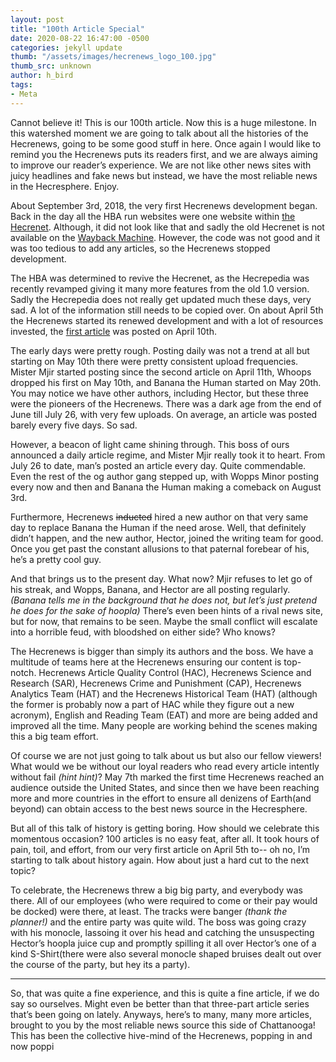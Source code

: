 ```yaml
---
layout: post
title: "100th Article Special"
date: 2020-08-22 16:47:00 -0500
categories: jekyll update
thumb: "/assets/images/hecrenews_logo_100.jpg"
thumb_src: unknown
author: h_bird
tags:
- Meta
---
```


Cannot believe it! This is our 100th article. Now this is a huge milestone. In this watershed moment we are going to talk about all the histories of the Hecrenews, going to be some good stuff in here. Once again I would like to remind you the Hecrenews puts its readers first, and we are always aiming to improve our reader’s experience. We are not like other news sites with juicy headlines and fake news but instead, we have the most reliable news in the Hecresphere. Enjoy.

About September 3rd, 2018, the very first Hecrenews development began. Back in the day all the HBA run websites were one website within [the Hecrenet](https://hecrenet.github.io). Although, it did not look like that and sadly the old Hecrenet is not available on the [Wayback Machine](https://web.archive.org/). However, the code was not good and it was too tedious to add any articles, so the Hecrenews stopped development.

The HBA was determined to revive the Hecrenet, as the Hecrepedia was recently revamped giving it many more features from the old 1.0 version. Sadly the Hecrepedia does not really get updated much these days, very sad. A lot of the information still needs to be copied over. On about April 5th the Hecrenews started its renewed development and with a lot of resources invested, the [first article](https://hecrenews.github.io/jekyll/update/2020/04/10/hello-world.html) was posted on April 10th.

The early days were pretty rough. Posting daily was not a trend at all but starting on May 10th there were pretty consistent upload frequencies. Mister Mjir started posting since the second article on April 11th, Whoops dropped his first on May 10th, and Banana the Human started on May 20th. You may notice we have other authors, including Hector, but these three were the pioneers of the Hecrenews. There was a dark age from the end of June till July 26, with very few uploads. On average, an article was posted barely every five days. So sad.

However, a beacon of light came shining through. This boss of ours announced a daily article regime, and Mister Mjir really took it to heart. From July 26 to date, man’s posted an article every day. Quite commendable. Even the rest of the og author gang stepped up, with Wopps Minor posting every now and then and Banana the Human making a comeback on August 3rd.

Furthermore, Hecrenews ~~inducted~~ hired a new author on that very same day to replace Banana the Human if the need arose. Well, that definitely didn’t happen, and the new author, Hector, joined the writing team for good. Once you get past the constant allusions to that paternal forebear of his, he’s a pretty cool guy.

And that brings us to the present day. What now? Mjir refuses to let go of his streak, and Wopps, Banana, and Hector are all posting regularly. *(Banana tells me in the background that he does not, but let’s just pretend he does for the sake of hoopla)* There’s even been hints of a rival news site, but for now, that remains to be seen. Maybe the small conflict will escalate into a horrible feud, with bloodshed on either side? Who knows?

The Hecrenews is bigger than simply its authors and the boss. We have a multitude of teams here at the Hecrenews ensuring our content is top-notch. Hecrenews Article Quality Control (HAC), Hecrenews Science and Research (SAR), Hecrenews Crime and Punishment (CAP), Hecrenews Analytics Team (HAT) and the Hecrenews Historical Team (HAT) (although the former is probably now a part of HAC while they figure out a new acronym), English and Reading Team (EAT) and more are being added and improved all the time. Many people are working behind the scenes making this a big team effort.

Of course we are not just going to talk about us but also our fellow viewers! What would we be without our loyal readers who read every article intently without fail *(hint hint)*? May 7th marked the first time Hecrenews reached an audience outside the United States, and since then we have been reaching more and more countries in the effort to ensure all denizens of Earth(and beyond) can obtain access to the best news source in the Hecresphere.

But all of this talk of history is getting boring. How should we celebrate this momentous occasion? 100 articles is  no easy feat, after all. It took hours of pain, toil, and effort, from our very first article on April 5th to-- oh no, I’m starting to talk about history again. How about just a hard cut to the next topic?

To celebrate, the Hecrenews threw a big big party, and everybody was there. All of our employees (who were required to come or their pay would be docked) were there, at least. The tracks were banger *(thank the planner!)* and the entire party  was quite wild. The boss was going crazy with his monocle, lassoing it over his head and catching the unsuspecting Hector’s hoopla juice cup and promptly spilling it all over Hector’s one of a kind S-Shirt(there were also several monocle shaped bruises dealt out over the course of the party, but hey its a party).

---

So, that was quite a fine experience, and this is quite a fine article, if we do say so ourselves. Might even be  better than that three-part article series that’s been going on lately. Anyways, here’s to many, many more articles, brought to you by the most reliable news source this side of Chattanooga! This has been the collective hive-mind of the Hecrenews, popping in and now poppi
